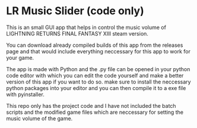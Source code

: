# LR Music Slider (code only)



This is an small GUI app that helps in control the music volume of LIGHTNING RETURNS FINAL FANTASY XIII steam version.

You can download already compiled builds of this app from the releases page and that would include everything neccessary for this app to work for your game.


The app is made with Python and the .py file can be opened in your python code editor with which you can edit the code yourself and make a better version of this app if you want to do so. make sure to install the neccessary python packages into your editor and you can then compile it to a exe file with pyinstaller. 


This repo only has the project code and I have not included the batch scripts and the modified game files which are neccessary for setting the music volume of the game.






